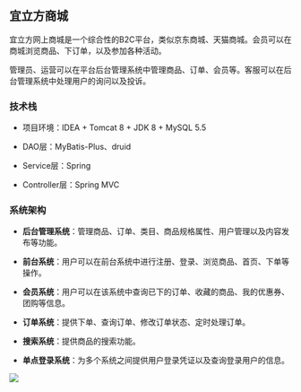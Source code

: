 ## 宜立方商城
宜立方网上商城是一个综合性的B2C平台，类似京东商城、天猫商城。会员可以在商城浏览商品、下订单，以及参加各种活动。

管理员、运营可以在平台后台管理系统中管理商品、订单、会员等。客服可以在后台管理系统中处理用户的询问以及投诉。

### 技术栈

- 项目环境：IDEA + Tomcat 8 + JDK 8 + MySQL 5.5

- DAO层：MyBatis-Plus、druid

- Service层：Spring

- Controller层：Spring MVC


### 系统架构

- **后台管理系统**：管理商品、订单、类目、商品规格属性、用户管理以及内容发布等功能。

- **前台系统**：用户可以在前台系统中进行注册、登录、浏览商品、首页、下单等操作。

- **会员系统**：用户可以在该系统中查询已下的订单、收藏的商品、我的优惠券、团购等信息。

- **订单系统**：提供下单、查询订单、修改订单状态、定时处理订单。

- **搜索系统**：提供商品的搜索功能。

- **单点登录系统**：为多个系统之间提供用户登录凭证以及查询登录用户的信息。

![](https://raw.githubusercontent.com/ZzXxL1994/e3mall/master/jiagou.png)